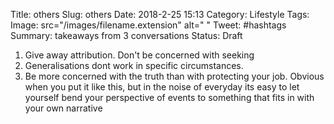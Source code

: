 Title: others
Slug: others
Date: 2018-2-25 15:13
Category: Lifestyle
Tags:
Image: src="/images/filename.extension" alt=" "
Tweet: #hashtags
Summary: takeaways from 3 conversations
Status: Draft



1. Give away attribution. Don't be concerned with seeking 
2. Generalisations dont work in specific circumstances. 
3. Be more concerned with the truth than with protecting your job. Obvious when you put it like this, but in the noise of everyday its easy to let yourself bend your perspective of events to something that fits in with your own narrative
